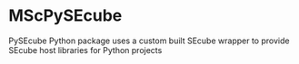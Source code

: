 # MScPySEcube
PySEcube Python package uses a custom built SEcube wrapper to provide SEcube host libraries for Python projects
